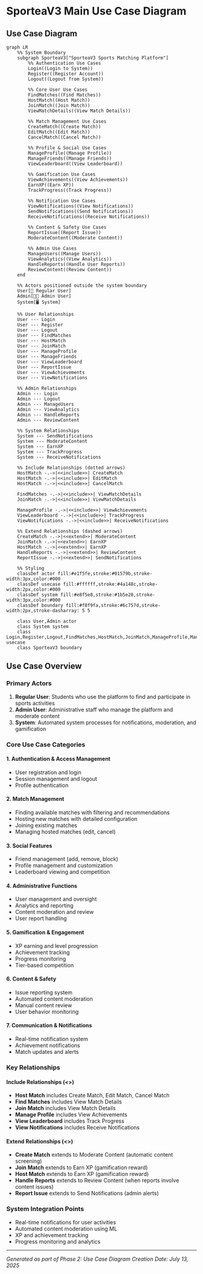 # SporteaV3 Main Use Case Diagram

## Use Case Diagram

```mermaid
graph LR
    %% System Boundary
    subgraph SporteaV3["SporteaV3 Sports Matching Platform"]
        %% Authentication Use Cases
        Login((Login to System))
        Register((Register Account))
        Logout((Logout from System))

        %% Core User Use Cases
        FindMatches((Find Matches))
        HostMatch((Host Match))
        JoinMatch((Join Match))
        ViewMatchDetails((View Match Details))

        %% Match Management Use Cases
        CreateMatch((Create Match))
        EditMatch((Edit Match))
        CancelMatch((Cancel Match))

        %% Profile & Social Use Cases
        ManageProfile((Manage Profile))
        ManageFriends((Manage Friends))
        ViewLeaderboard((View Leaderboard))

        %% Gamification Use Cases
        ViewAchievements((View Achievements))
        EarnXP((Earn XP))
        TrackProgress((Track Progress))

        %% Notification Use Cases
        ViewNotifications((View Notifications))
        SendNotifications((Send Notifications))
        ReceiveNotifications((Receive Notifications))

        %% Content & Safety Use Cases
        ReportIssue((Report Issue))
        ModerateContent((Moderate Content))

        %% Admin Use Cases
        ManageUsers((Manage Users))
        ViewAnalytics((View Analytics))
        HandleReports((Handle User Reports))
        ReviewContent((Review Content))
    end

    %% Actors positioned outside the system boundary
    User[👤 Regular User]
    Admin[👨‍💼 Admin User]
    System[🖥️ System]

    %% User Relationships
    User --- Login
    User --- Register
    User --- Logout
    User --- FindMatches
    User --- HostMatch
    User --- JoinMatch
    User --- ManageProfile
    User --- ManageFriends
    User --- ViewLeaderboard
    User --- ReportIssue
    User --- ViewAchievements
    User --- ViewNotifications

    %% Admin Relationships
    Admin --- Login
    Admin --- Logout
    Admin --- ManageUsers
    Admin --- ViewAnalytics
    Admin --- HandleReports
    Admin --- ReviewContent

    %% System Relationships
    System --- SendNotifications
    System --- ModerateContent
    System --- EarnXP
    System --- TrackProgress
    System --- ReceiveNotifications

    %% Include Relationships (dotted arrows)
    HostMatch -.->|<<include>>| CreateMatch
    HostMatch -.->|<<include>>| EditMatch
    HostMatch -.->|<<include>>| CancelMatch

    FindMatches -.->|<<include>>| ViewMatchDetails
    JoinMatch -.->|<<include>>| ViewMatchDetails

    ManageProfile -.->|<<include>>| ViewAchievements
    ViewLeaderboard -.->|<<include>>| TrackProgress
    ViewNotifications -.->|<<include>>| ReceiveNotifications

    %% Extend Relationships (dashed arrows)
    CreateMatch -.->|<<extend>>| ModerateContent
    JoinMatch -.->|<<extend>>| EarnXP
    HostMatch -.->|<<extend>>| EarnXP
    HandleReports -.->|<<extend>>| ReviewContent
    ReportIssue -.->|<<extend>>| SendNotifications

    %% Styling
    classDef actor fill:#e1f5fe,stroke:#01579b,stroke-width:3px,color:#000
    classDef usecase fill:#ffffff,stroke:#4a148c,stroke-width:2px,color:#000
    classDef system fill:#e8f5e8,stroke:#1b5e20,stroke-width:3px,color:#000
    classDef boundary fill:#f8f9fa,stroke:#6c757d,stroke-width:2px,stroke-dasharray: 5 5

    class User,Admin actor
    class System system
    class Login,Register,Logout,FindMatches,HostMatch,JoinMatch,ManageProfile,ManageFriends,ViewLeaderboard,ReportIssue,ViewAchievements,ManageUsers,ViewAnalytics,HandleReports,ReviewContent,CreateMatch,EditMatch,CancelMatch,ViewMatchDetails,SendNotifications,ModerateContent,EarnXP,TrackProgress,ViewNotifications,ReceiveNotifications usecase
    class SporteaV3 boundary
```

## Use Case Overview

### Primary Actors
1. **Regular User**: Students who use the platform to find and participate in sports activities
2. **Admin User**: Administrative staff who manage the platform and moderate content
3. **System**: Automated system processes for notifications, moderation, and gamification

### Core Use Case Categories

#### 1. Authentication & Access Management
- User registration and login
- Session management and logout
- Profile authentication

#### 2. Match Management
- Finding available matches with filtering and recommendations
- Hosting new matches with detailed configuration
- Joining existing matches
- Managing hosted matches (edit, cancel)

#### 3. Social Features
- Friend management (add, remove, block)
- Profile management and customization
- Leaderboard viewing and competition

#### 4. Administrative Functions
- User management and oversight
- Analytics and reporting
- Content moderation and review
- User report handling

#### 5. Gamification & Engagement
- XP earning and level progression
- Achievement tracking
- Progress monitoring
- Tier-based competition

#### 6. Content & Safety
- Issue reporting system
- Automated content moderation
- Manual content review
- User behavior monitoring

#### 7. Communication & Notifications
- Real-time notification system
- Achievement notifications
- Match updates and alerts

### Key Relationships

#### Include Relationships (<<include>>)
- **Host Match** includes Create Match, Edit Match, Cancel Match
- **Find Matches** includes View Match Details
- **Join Match** includes View Match Details
- **Manage Profile** includes View Achievements
- **View Leaderboard** includes Track Progress
- **View Notifications** includes Receive Notifications

#### Extend Relationships (<<extend>>)
- **Create Match** extends to Moderate Content (automatic content screening)
- **Join Match** extends to Earn XP (gamification reward)
- **Host Match** extends to Earn XP (gamification reward)
- **Handle Reports** extends to Review Content (when reports involve content issues)
- **Report Issue** extends to Send Notifications (admin alerts)

### System Integration Points
- Real-time notifications for user activities
- Automated content moderation using ML
- XP and achievement tracking
- Progress monitoring and analytics

---
*Generated as part of Phase 2: Use Case Diagram Creation*
*Date: July 13, 2025*
